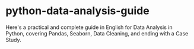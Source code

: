 # python-data-analysis-guide
Here's a practical and complete guide in English for Data Analysis in Python, covering Pandas, Seaborn, Data Cleaning, and ending with a Case Study.
